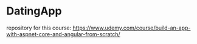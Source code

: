# DatingApp
repository for this course: https://www.udemy.com/course/build-an-app-with-aspnet-core-and-angular-from-scratch/
